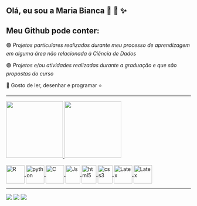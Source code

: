 ##  Olá, eu sou a Maria Bianca 📔 🦚 ✨ 

## Meu Github pode conter:

🟢 _Projetos particulares realizados durante meu processo de aprendizagem em alguma área não relacionada à Ciência de Dados_   

🟣 _Projetos e/ou atividades realizadas durante a graduação e que são propostas do curso_    
 
🌙 Gosto de ler, desenhar e programar ⭐ 
 
  ****
<div>
   <a href="https://github.com/Bia14k">
    <img height="155cm" src="https://github-readme-stats.vercel.app/api?username=Bia14k&show_icons=true&theme=tokyonight&include_all_commit=true&count_private=true">
    <img height="155cm" src="https://github-readme-stats.vercel.app/api/top-langs/?username=Bia14k&langs_count=8&theme=tokyonight">
</div>
 
<div style="display: inline_block"><br> 
      <img align="center" alt="R" height="50" width="50" src="https://cdn.jsdelivr.net/gh/devicons/devicon/icons/r/r-original.svg"> 
      <img align="center" alt="python" height="50" width="50" src="https://cdn.jsdelivr.net/gh/devicons/devicon/icons/python/python-original.svg">
      <img align="center" alt="C" height="50" width="50" src="https://cdn.jsdelivr.net/gh/devicons/devicon/icons/c/c-original.svg"> 
      <img align="center" alt="Js" height="50" width="40" src="https://cdn.jsdelivr.net/gh/devicons/devicon/icons/javascript/javascript-plain.svg">
      <img align="center" alt="html5" height="50" width="40" src="https://cdn.jsdelivr.net/gh/devicons/devicon/icons/html5/html5-original.svg">
      <img align="center" alt="css3" height="50" width="40" src="https://cdn.jsdelivr.net/gh/devicons/devicon/icons/css3/css3-original.svg">
      <img align="center" alt="Latex" height="50" width="50" src="https://cdn.jsdelivr.net/gh/devicons/devicon/icons/latex/latex-original.svg">
      <img align="center" alt="Latex" height="50" width="50" src="https://cdn.jsdelivr.net/gh/devicons/devicon/icons/markdown/markdown-original.svg">
</div>  
 
   ****
 
 <div>
  <a href="mailto:maria.bianca.mb0@gmail.com" target="_blank"><img src="https://img.shields.io/badge/Gmail-D14836?style=for-the-badge&logo=gmail&logoColor=white" target="_blank"></a>
  <a href="https://www.notion.so/Getting-Started-20f60cb50bcf4215a2680f2b32c0cb85" target="_blank"><img src="https://img.shields.io/badge/Notion-000000?style=for-the-badge&logo=notion&logoColor=white" target="_blank"></a>
  <a href="https://www.linkedin.com/in/maria-bianca-sousa-56b164224/" target="_blank"><img src="https://img.shields.io/badge/LinkedIn-0077B5?style=for-the-badge&logo=linkedin&logoColor=white" target="_blank"></a>
</div>
  
 
 
 
